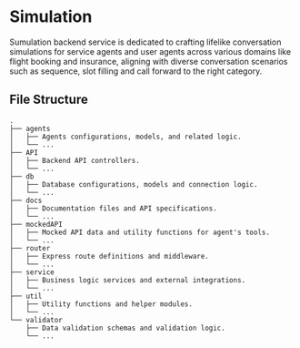 # Simulation

Sumulation backend service is dedicated to crafting lifelike conversation simulations for service agents and user agents across various domains like flight booking and insurance, aligning with diverse conversation scenarios such as sequence, slot filling and call forward to the right category.

## File Structure

```plaintext
.
├── agents
│   ├── Agents configurations, models, and related logic.
│   └── ...
├── API
│   ├── Backend API controllers.
│   └── ...
├── db
│   ├── Database configurations, models and connection logic.
│   └── ...
├── docs
│   ├── Documentation files and API specifications.
│   └── ...
├── mockedAPI
│   ├── Mocked API data and utility functions for agent's tools.
│   └── ...
├── router
│   ├── Express route definitions and middleware.
│   └── ...
├── service
│   ├── Business logic services and external integrations.
│   └── ...
├── util
│   ├── Utility functions and helper modules.
│   └── ...
└── validator
    ├── Data validation schemas and validation logic.
    └── ...
